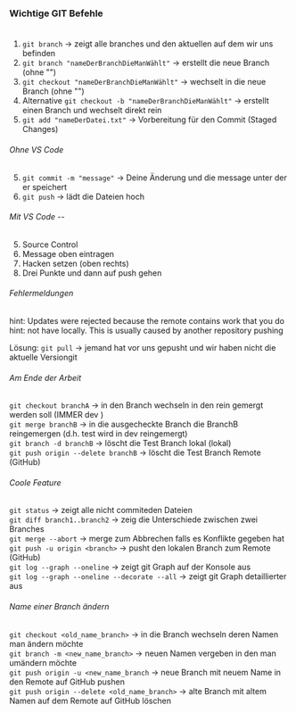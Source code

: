 ### Wichtige GIT Befehle <br><br>


1. `git branch` -> zeigt alle branches und den aktuellen auf dem wir uns befinden 
2. `git branch "nameDerBranchDieManWählt"` -> erstellt die neue Branch (ohne "")
3. `git checkout "nameDerBranchDieManWählt"` -> wechselt in die neue Branch (ohne "")
3. Alternative `git checkout -b "nameDerBranchDieManWählt"` -> erstellt einen Branch und wechselt direkt rein
4. `git add "nameDerDatei.txt"` -> Vorbereitung für den Commit (Staged Changes)


###### Ohne VS Code <br>
5. `git commit -m "message"` -> Deine Änderung und die message unter der er speichert<br>
6. `git push` -> lädt die Dateien hoch<br>

###### Mit VS Code -- <br>
5. Source Control <br>
6. Message oben eintragen <br>
7. Hacken setzen (oben rechts)<br>
8. Drei Punkte und dann auf push gehen<br>

###### Fehlermeldungen <br>
hint: Updates were rejected because the remote contains work that you do<br>
hint: not have locally. This is usually caused by another repository pushing<br>

Lösung: `git pull` -> jemand hat vor uns gepusht und wir haben nicht die aktuelle Versiongit <br>

 ###### Am Ende der Arbeit <br>
 `git checkout branchA` -> in den Branch wechseln in den rein gemergt werden soll (IMMER dev )<br>
 `git merge branchB` -> in die ausgecheckte Branch die BranchB reingemergen (d.h. test wird in dev reingemergt)<br>
 `git branch -d branchB` -> löscht die Test Branch lokal (lokal)<br>
 `git push origin --delete branchB` -> löscht die Test Branch Remote (GitHub)<br>

###### Coole Feature <br>
 `git status` -> zeigt alle nicht commiteden Dateien<br>
 `git diff branch1..branch2` -> zeig die Unterschiede zwischen zwei Branches<br>
 `git merge --abort` -> merge zum Abbrechen falls es Konflikte gegeben hat<br>
 `git push -u origin <branch>` -> pusht den lokalen Branch zum Remote (GitHub)<br>
 `git log --graph --oneline` -> zeigt git Graph auf der Konsole aus <br>
 `git log --graph --oneline --decorate --all` -> zeigt git Graph detaillierter aus<br>

###### Name einer Branch ändern <br>
 `git checkout <old_name_branch>` -> in die Branch wechseln deren Namen man ändern möchte <br>
 `git branch -m <new_name_branch>` -> neuen Namen vergeben in den man umändern möchte <br>
 `git push origin -u <new_name_branch` -> neue Branch mit neuem Name in den Remote auf GitHub pushen <br>
 `git push origin --delete <old_name_branch>` -> alte Branch mit altem Namen auf dem Remote auf GitHub löschen <br>


 
